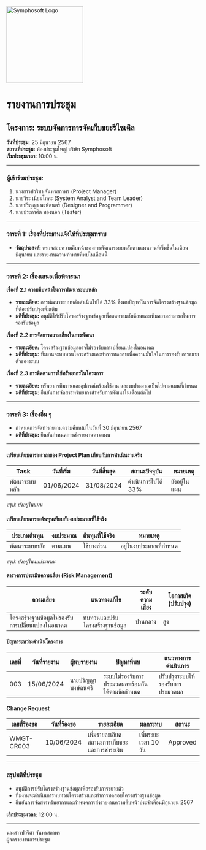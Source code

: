 <img src="https://www.symphosoft.com/logo/symphosoftLogo.png" alt="Symphosoft Logo" width="200"/>

# รายงานการประชุม

## โครงการ: ระบบจัดการการจัดเก็บขยะรีไซเคิล 
**วันที่ประชุม:** 25 มิถุนายน 2567  
**สถานที่ประชุม:** ห้องประชุมใหญ่ บริษัท Symphosoft  
**เริ่มประชุมเวลา:** 10:00 น.

---

### ผู้เข้าร่วมประชุม:
1. นางสาวปวริศา จันทรสถาพร (Project Manager)
2. นายวีระ เนียมโภคะ (System Analyst and Team Leader)
3. นายปริญญา พงษ์ดนตรี (Designer and Programmer)
4. นายประกาศิต ทองนอก (Tester)

---

### วาระที่ 1: เรื่องที่ประธานแจ้งให้ที่ประชุมทราบ
- **วัตถุประสงค์:** ตรวจสอบความคืบหน้าของการพัฒนาระบบหลักตามแผนงานที่เริ่มขึ้นในเดือนมิถุนายน และรายงานความท้าทายที่พบในเดือนนี้

---

### วาระที่ 2: เรื่องเสนอเพื่อพิจารณา

**เรื่องที่ 2.1 ความคืบหน้าในการพัฒนาระบบหลัก**  
- **รายละเอียด:** การพัฒนาระบบหลักดำเนินไปได้ 33% ซึ่งพบปัญหาในการจัดโครงสร้างฐานข้อมูลที่ต้องปรับปรุงเพิ่มเติม
- **มติที่ประชุม:** อนุมัติให้ปรับโครงสร้างฐานข้อมูลเพื่อลดความซับซ้อนและเพิ่มความสามารถในการรองรับข้อมูล

**เรื่องที่ 2.2 การจัดการความเสี่ยงในการพัฒนา**  
- **รายละเอียด:** โครงสร้างฐานข้อมูลอาจไม่รองรับการเปลี่ยนแปลงในอนาคต
- **มติที่ประชุม:** ทีมงานจะทบทวนโครงสร้างและทำการทดสอบเพื่อความมั่นใจในการรองรับการขยายตัวของระบบ

**เรื่องที่ 2.3 การติดตามการใช้ทรัพยากรในโครงการ**  
- **รายละเอียด:** ทรัพยากรทีมงานและอุปกรณ์พร้อมใช้งาน และงบประมาณเป็นไปตามแผนที่กำหนด
- **มติที่ประชุม:** ยืนยันการจัดสรรทรัพยากรสำหรับการพัฒนาในเดือนถัดไป

---

### วาระที่ 3: เรื่องอื่น ๆ  
- กำหนดการจัดทำรายงานความคืบหน้าในวันที่ 30 มิถุนายน 2567  
- **มติที่ประชุม:** ยืนยันกำหนดการส่งรายงานตามแผน

---

#### เปรียบเทียบตารางเวลาของ Project Plan เทียบกับการดำเนินงานจริง
| Task | วันที่เริ่ม | วันที่สิ้นสุด | สถานะปัจจุบัน | หมายเหตุ |
|------|-------------|---------------|---------------|-----------|
| พัฒนาระบบหลัก | 01/06/2024 | 31/08/2024 | ดำเนินการไปได้ 33% | ยังอยู่ในแผน |

*สรุป: ยังอยู่ในแผน*

#### เปรียบเทียบตารางต้นทุนเทียบกับงบประมาณที่ใช้จริง
| ประเภทต้นทุน | งบประมาณ | ต้นทุนที่ใช้จริง | หมายเหตุ |
|---------------|----------|----------------|---------|
| พัฒนาระบบหลัก | ตามแผน | ใช้บางส่วน | อยู่ในงบประมาณที่กำหนด |

*สรุป: ยังอยู่ในงบประมาณ*

#### ตารางการประเมินความเสี่ยง (Risk Management)
| ความเสี่ยง | แนวทางแก้ไข | ระดับความเสี่ยง | โอกาสเกิด (ปรับปรุง) |
|------------|-------------|-----------------|--------------------|
| โครงสร้างฐานข้อมูลไม่รองรับการเปลี่ยนแปลงในอนาคต | ทบทวนและปรับโครงสร้างฐานข้อมูล | ปานกลาง | สูง |

#### ปัญหาระหว่างดำเนินโครงการ
| เลขที่ | วันที่รายงาน | ผู้พบรายงาน | ปัญหาที่พบ | แนวทางการดำเนินการ |
|--------|--------------|-------------|------------|---------------------|
| 003    | 15/06/2024   | นายปริญญา พงษ์ดนตรี | ระบบไม่รองรับการประมวลผลพร้อมกันได้ตามข้อกำหนด | ปรับปรุงระบบให้รองรับการประมวลผล |

#### Change Request
| เลขที่ร้องขอ | วันที่ร้องขอ | รายละเอียด | ผลกระทบ | สถานะ |
|--------------|--------------|------------|----------|-------|
| WMGT-CR003 | 10/06/2024 | เพิ่มรายละเอียดสถานะการเก็บขยะและการชำระเงิน | เพิ่มระยะเวลา 10 วัน | Approved |

---

### สรุปมติที่ประชุม
- อนุมัติการปรับโครงสร้างฐานข้อมูลเพื่อรองรับการขยายตัว
- ทีมงานจะดำเนินการทบทวนโครงสร้างและทำการทดสอบโครงสร้างฐานข้อมูล
- ยืนยันการจัดสรรทรัพยากรและกำหนดการส่งรายงานความคืบหน้าประจำเดือนมิถุนายน 2567

**เลิกประชุมเวลา:** 12:00 น.  

---

นางสาวปวริศา จันทรสถาพร  
ผู้จดรายงานการประชุม

